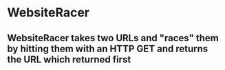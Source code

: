 # WebsiteRacer

## WebsiteRacer takes two URLs and "races" them by hitting them with an HTTP GET and returns the URL which returned first